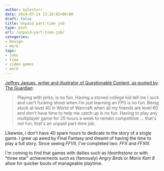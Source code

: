 ```yaml
---
author: kylestarr
date: 2014-07-14 13:20:02+00:00
draft: false
title: Unpaid part-time job
type: post
url: /unpaid-part-time-job/
categories:
- Design
- Work
tags:
- jobs
- time
- video games
- work
---
```


[Jeffrey Jaques, writer and illustrator of Questionable Content, as quoted by The Guardian](http://www.theguardian.com/technology/2014/jul/14/single-player-gamers-destiny-solo-activision-grand-theft-forza):

> Playing with jerks, is no fun. Having a stoned college kid tell me I suck and can’t fucking shoot when I’m just learning an FPS is no fun. Being stuck at level 40 in World of Warcraft when all my friends are level 60 and don’t have time to help me catch up is no fun. Having to play any multiplayer game for 25 hours a week to remain competitive ... that's not fun, that's an unpaid part-time job.

Likewise, I don't have 40 spare hours to dedicate to the story of a single game. I grew up awed by Final Fantasy and dreamt of having the time to play a full story. Since seeing _FFVII_, I've completed two: _FFX_ and _FFXIII_.

I'm coming to find that games with dailies such as _Hearthstone_ or with "three star" achievements such as (famously) _Angry Birds_ or _Mario Kart 8_ allow for quicker bouts of manageable playtime.
